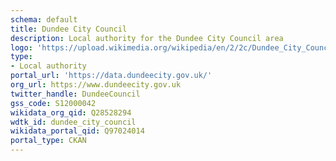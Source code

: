 ```yaml
---
schema: default
title: Dundee City Council
description: Local authority for the Dundee City Council area 
logo: 'https://upload.wikimedia.org/wikipedia/en/2/2c/Dundee_City_Council.svg'
type:
- Local authority
portal_url: 'https://data.dundeecity.gov.uk/'
org_url: https://www.dundeecity.gov.uk
twitter_handle: DundeeCouncil
gss_code: S12000042
wikidata_org_qid: Q28528294
wdtk_id: dundee_city_council
wikidata_portal_qid: Q97024014
portal_type: CKAN
---
```

